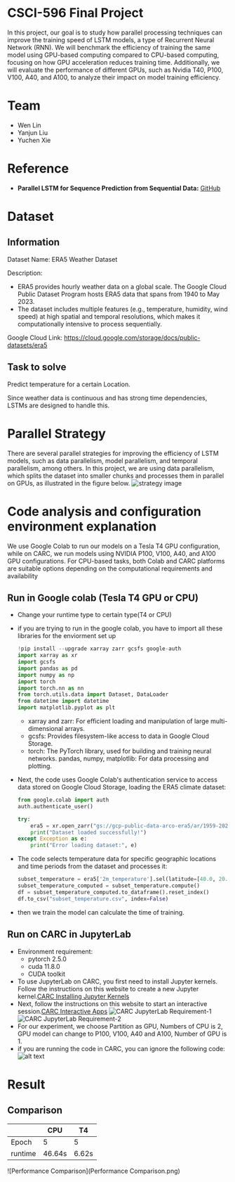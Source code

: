 # CSCI-596 Final Project
In this project, our goal is to study how parallel processing techniques can improve the training speed of LSTM models, a type of Recurrent Neural Network (RNN). We will benchmark the efficiency of training the same model using GPU-based computing compared to CPU-based computing, focusing on how GPU acceleration reduces training time. Additionally, we will evaluate the performance of different GPUs, such as Nvidia T40, P100, V100, A40, and A100, to analyze their impact on model training efficiency.

# Team
* Wen Lin
* Yanjun Liu
* Yuchen Xie
  
# Reference

- **Parallel LSTM for Sequence Prediction from Sequential Data:** [GitHub](https://github.com/baobuiquang/ParallelLSTM/tree/main)
  
# Dataset
## Information
Dataset Name: ERA5 Weather Dataset

Description:
* ERA5 provides hourly weather data on a global scale. The Google Cloud Public Dataset Program hosts ERA5 data that spans from 1940 to May 2023.
* The dataset includes multiple features (e.g., temperature, humidity, wind speed) at high spatial and temporal resolutions, which makes it computationally intensive to process sequentially.

Google Cloud Link: https://cloud.google.com/storage/docs/public-datasets/era5
## Task to solve
Predict temperature for a certain Location.

Since weather data is continuous and has strong time dependencies, LSTMs are designed to handle this. 

# Parallel Strategy
There are several parallel strategies for improving the efficiency of LSTM models, such as data parallelism, model parallelism, and temporal parallelism, among others. In this project, we are using data parallelism, which splits the dataset into smaller chunks and processes them in parallel on GPUs, as illustrated in the figure below.
![strategy image](strategy.png)



# Code analysis and configuration environment explanation
We use Google Colab to run our models on a Tesla T4 GPU configuration, while on CARC, we run models using NVIDIA P100, V100, A40, and A100 GPU configurations. For CPU-based tasks, both Colab and CARC platforms are suitable options depending on the computational requirements and availability

## Run in Google colab (Tesla T4 GPU or CPU)
- Change your runtime type to certain type(T4 or CPU)
- if you are trying to run in the google colab, you have to import all these libraries for the enviorment set up
    ```python
    !pip install --upgrade xarray zarr gcsfs google-auth
    import xarray as xr
    import gcsfs
    import pandas as pd
    import numpy as np
    import torch
    import torch.nn as nn
    from torch.utils.data import Dataset, DataLoader
    from datetime import datetime
    import matplotlib.pyplot as plt
    ```
  - xarray and zarr: For efficient loading and manipulation of large multi-dimensional arrays.
  - gcsfs: Provides filesystem-like access to data in Google Cloud Storage.
  - torch: The PyTorch library, used for building and training neural networks.
  pandas, numpy, matplotlib: For data processing and plotting.

- Next, the code uses Google Colab's authentication service to access data stored on Google Cloud Storage, loading the ERA5 climate dataset:
    ```python
    from google.colab import auth
    auth.authenticate_user()

    try:
        era5 = xr.open_zarr("gs://gcp-public-data-arco-era5/ar/1959-2022-full_37-1h-0p25deg-chunk-1.zarr-v2", chunks={'time': 48}, consolidated=True)
        print("Dataset loaded successfully!")
    except Exception as e:
        print("Error loading dataset:", e)
    ```
- The code selects temperature data for specific geographic locations and time periods from the dataset and processes it:
    ```python
    subset_temperature = era5['2m_temperature'].sel(latitude=[40.0, 20.0], longitude=280.0, time=slice("2020-01-01", "2021-06-30"))
    subset_temperature_computed = subset_temperature.compute()
    df = subset_temperature_computed.to_dataframe().reset_index()
    df.to_csv("subset_temperature.csv", index=False)
    ```
- then we train the model can calculate the time of training.

## Run on CARC in JupyterLab
- Environment requirement:
  - pytorch 2.5.0
  - cuda 11.8.0
  - CUDA toolkit
- To use JupyterLab on CARC, you first need to install Jupyter kernels. Follow the instructions on this website to create a new Jupyter kernel.[CARC Installing Jupyter Kernels](https://www.carc.usc.edu/user-guides/hpc-systems/software/jupyter-kernels.html)
- Next, follow the instructions on this website to start an interactive session.[CARC Interactive Apps](https://www.carc.usc.edu/user-guides/carc-ondemand/interactive-apps.html)
![CARC JupyterLab Requirement-1](CARC-JupyterLab-requirement-1.png)
![CARC JupyterLab Requirement-2](CARC-JupyterLab-requirment-2.png)
- For our experiment, we choose Partition as GPU, Numbers of CPU is 2, GPU model can change to P100, V100, A40 and A100, Number of GPU is 1.
- if you are running the code in CARC, you can ignore the following code:
![alt text](carc_ignore_code.png)

# Result
## Comparison


|  | CPU | T4 |
|-------|-------|-------|
| Epoch | 5 | 5 |
| runtime | 46.64s | 6.62s |


![Performance Comparison](Performance Comparison.png)

